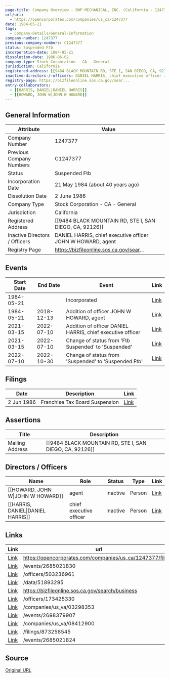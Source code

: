 ```yaml
---
page-title: Company Overview - DWP MECHANICAL, INC. (California - 1247377)
url/uri:
  - https://opencorporates.com/companies/us_ca/1247377
date: 1984-05-21
tags:
  - Company-Details/General-Information
company-number: 1247377
previous-company-numbers: C1247377
status: Suspended Ftb
incorporation-date: 1984-05-21
dissolution-date: 1986-06-02
company-type: Stock Corporation - CA - General
jurisdiction: California
registered-address: [[9484 BLACK MOUNTAIN RD, STE I, SAN DIEGO, CA, 92126]]
inactive-directors-/-officers: DANIEL HARRIS, chief executive officer JOHN W HOWARD, agent
registry-page: https://bizfileonline.sos.ca.gov/sear...
entry-collaborators:
  - [[HARRIS, DANIEL|DANIEL HARRIS]]
  - [[HOWARD, JOHN W|JOHN W HOWARD]]
---
```


## General Information
| Attribute          | Value                                       |
|--------------------|---------------------------------------------|
| Company Number     | 1247377                                     |
| Previous Company Numbers | C1247377                                    |
| Status             | Suspended Ftb                               |
| Incorporation Date | 21 May 1984 (about 40 years ago)            |
| Dissolution Date   | 2 June 1986                                 |
| Company Type       | Stock Corporation - CA - General            |
| Jurisdiction       | California                                  |
| Registered Address | [[9484 BLACK MOUNTAIN RD, STE I, SAN DIEGO, CA, 92126]] |
| Inactive Directors / Officers | DANIEL HARRIS, chief executive officer JOHN W HOWARD, agent |
| Registry Page      | https://bizfileonline.sos.ca.gov/sear...    |

## Events

| Start Date | End Date   | Event                                                   | Link |
|------------|------------|-------------------------------------------------------|------|
| 1984-05-21 |            | Incorporated                                            | [Link](https://opencorporates.com/events/421745693) |
| 1984-05-21 | 2018-12-13 | Addition of officer JOHN W HOWARD, agent                | [Link](https://opencorporates.com/events/421745465) |
| 2021-03-15 | 2022-07-10 | Addition of officer DANIEL HARRIS, chief executive officer | [Link](https://opencorporates.com/events/2685021824) |
| 2021-03-15 | 2022-07-10 | Change of status from 'Ftb Suspended' to 'Suspended'    | [Link](https://opencorporates.com/events/2685021830) |
| 2022-07-10 | 2022-10-30 | Change of status from 'Suspended' to 'Suspended   Ftb'  | [Link](https://opencorporates.com/events/2698379907) |

## Filings
| Date        | Description                    | Link |
|-------------|--------------------------------|-------|
| 2 Jun 1986  | Franchise Tax Board Suspension | [Link](https://opencorporates.com/filings/873258545) |

## Assertions
| Title               | Description                                             |
|---------------------|---------------------------------------------------------|
| Mailing Address     | [[9484 BLACK MOUNTAIN RD, STE I, SAN DIEGO, CA, 92126]] |

## Directors / Officers
| Name                 | Role            | Status     | Type        | Link |
|----------------------|-----------------|------------|-------------|------|
| [[HOWARD, JOHN W\|JOHN W HOWARD]] | agent           | inactive   | Person      | [Link](https://opencorporates.com/officers/173425330) |
| [[HARRIS, DANIEL\|DANIEL HARRIS]] | chief executive officer | inactive   | Person      | [Link](https://opencorporates.com/officers/503236961) |

## Links
| Link   | url                            
|--------|--------------------------------|
| [Link](https://opencorporates.com/companies/us_ca/1247377/filings) |https://opencorporates.com/companies/us_ca/1247377/filings|
| [Link](/events/2685021830) |/events/2685021830            |
| [Link](/officers/503236961) |/officers/503236961           |
| [Link](/data/51893295) |/data/51893295                |
| [Link](https://bizfileonline.sos.ca.gov/search/business) |https://bizfileonline.sos.ca.gov/search/business|
| [Link](/officers/173425330) |/officers/173425330           |
| [Link](/companies/us_va/03298353) |/companies/us_va/03298353     |
| [Link](/events/2698379907) |/events/2698379907            |
| [Link](/companies/us_va/08412900) |/companies/us_va/08412900     |
| [Link](/filings/873258545) |/filings/873258545            |
| [Link](/events/2685021824) |/events/2685021824            |

## Source
[Original URL](https://opencorporates.com/companies/us_ca/1247377)
